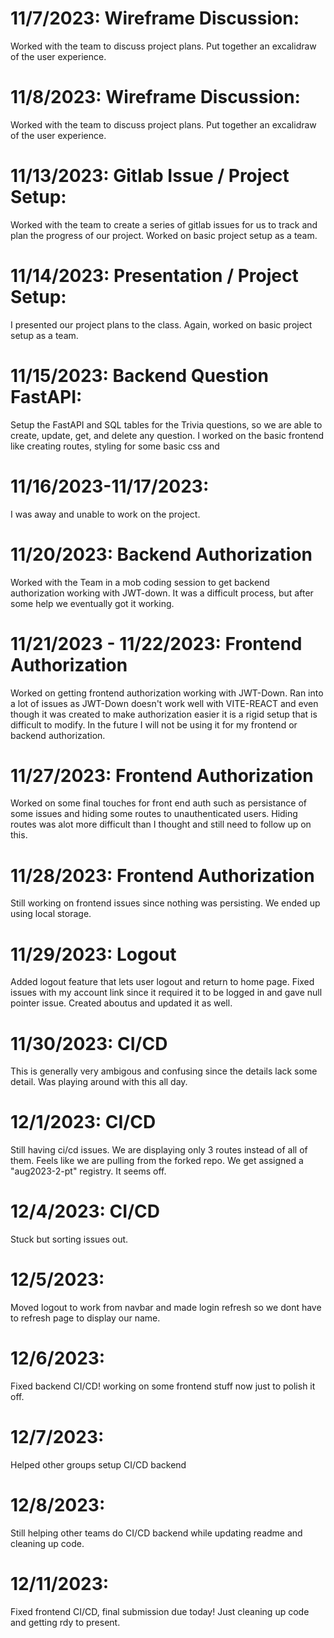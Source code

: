 # 11/7/2023: Wireframe Discussion:

Worked with the team to discuss project plans. Put together an excalidraw of the user experience.

# 11/8/2023: Wireframe Discussion:

Worked with the team to discuss project plans. Put together an excalidraw of the user experience.

# 11/13/2023: Gitlab Issue / Project Setup:

Worked with the team to create a series of gitlab issues for us to track and plan the progress of our project. Worked on basic project setup as a team.

# 11/14/2023: Presentation / Project Setup:

I presented our project plans to the class. Again, worked on basic project setup as a team.

# 11/15/2023: Backend Question FastAPI:

Setup the FastAPI and SQL tables for the Trivia questions, so we are able to create, update, get, and delete any question. I worked on the basic frontend like creating routes, styling for some basic css and

# 11/16/2023-11/17/2023:

I was away and unable to work on the project.

# 11/20/2023: Backend Authorization

Worked with the Team in a mob coding session to get backend authorization working with JWT-down. It was a difficult process, but after some help we eventually got it working.

# 11/21/2023 - 11/22/2023: Frontend Authorization

Worked on getting frontend authorization working with JWT-Down. Ran into a lot of issues as JWT-Down doesn't work well with VITE-REACT and even though it was created to make authorization easier it is a rigid setup that is difficult to modify. In the future I will not be using it for my frontend or backend authorization.

# 11/27/2023: Frontend Authorization

Worked on some final touches for front end auth such as persistance of some issues and hiding some routes to unauthenticated users. Hiding routes was alot more difficult than I thought and still need to follow up on this.

# 11/28/2023: Frontend Authorization

Still working on frontend issues since nothing was persisting. We ended up using local storage.

# 11/29/2023: Logout

Added logout feature that lets user logout and return to home page. Fixed issues with my account link since it required it to be logged in and gave null pointer issue. Created aboutus and updated it as well.

# 11/30/2023: CI/CD

This is generally very ambigous and confusing since the details lack some detail. Was playing around with this all day.

# 12/1/2023: CI/CD

Still having ci/cd issues. We are displaying only 3 routes instead of all of them. Feels like we are pulling from the forked repo. We get assigned a "aug2023-2-pt" registry. It seems off.

# 12/4/2023: CI/CD

Stuck but sorting issues out.

# 12/5/2023:

Moved logout to work from navbar and made login refresh so we dont have to refresh page to display our name.

# 12/6/2023:

Fixed backend CI/CD! working on some frontend stuff now just to polish it off.

# 12/7/2023:

Helped other groups setup CI/CD backend

# 12/8/2023:

Still helping other teams do CI/CD backend while updating readme and cleaning up code.

# 12/11/2023:

Fixed frontend CI/CD, final submission due today! Just cleaning up code and getting rdy to present.
